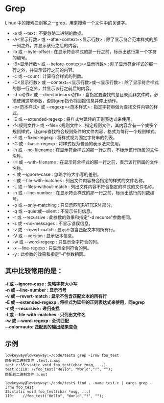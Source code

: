 # Grep

Linux 中的搜索三剑客之一grep，用来搜索一个文件中的关键字。

+ -a 或 --text : 不要忽略二进制的数据。
+ -A<显示行数> 或 --after-context=<显示行数> : 除了显示符合范本样式的那一列之外，并显示该行之后的内容。
+ -b 或 --byte-offset : 在显示符合样式的那一行之前，标示出该行第一个字符的编号。
+ -B<显示行数> 或 --before-context=<显示行数> : 除了显示符合样式的那一行之外，并显示该行之前的内容。
+ -c 或 --count : 计算符合样式的列数。
+ -C<显示行数> 或 --context=<显示行数>或-<显示行数> : 除了显示符合样式的那一行之外，并显示该行之前后的内容。
+ -d <动作> 或 --directories=<动作> : 当指定要查找的是目录而非文件时，必须使用这项参数，否则grep指令将回报信息并停止动作。
+ -e<范本样式> 或 --regexp=<范本样式> : 指定字符串做为查找文件内容的样式。
+ -E 或 --extended-regexp : 将样式为延伸的正则表达式来使用。
+ -f<规则文件> 或 --file=<规则文件> : 指定规则文件，其内容含有一个或多个规则样式，让grep查找符合规则条件的文件内容，格式为每行一个规则样式。
+ -F 或 --fixed-regexp : 将样式视为固定字符串的列表。
+ -G 或 --basic-regexp : 将样式视为普通的表示法来使用。
+ -h 或 --no-filename : 在显示符合样式的那一行之前，不标示该行所属的文件名称。
+ -H 或 --with-filename : 在显示符合样式的那一行之前，表示该行所属的文件名称。
+ -i 或 --ignore-case : 忽略字符大小写的差别。
+ -l 或 --file-with-matches : 列出文件内容符合指定的样式的文件名称。
+ -L 或 --files-without-match : 列出文件内容不符合指定的样式的文件名称。
+ -n 或 --line-number : 在显示符合样式的那一行之前，标示出该行的列数编号。
+ -o 或 --only-matching : 只显示匹配PATTERN 部分。
+ -q 或 --quiet或--silent : 不显示任何信息。
+ -r 或 --recursive : 此参数的效果和指定"-d recurse"参数相同。
+ -s 或 --no-messages : 不显示错误信息。
+ -v 或 --revert-match : 显示不包含匹配文本的所有行。
+ -V 或 --version : 显示版本信息。
+ -w 或 --word-regexp : 只显示全字符合的列。
+ -x --line-regexp : 只显示全列符合的列。
+ -y : 此参数的效果和指定"-i"参数相同。 


## 其中比较常用的是： 

**-i 或 --ignore-case : 忽略字符大小写**  
**-n 或 --line-number : 显示行号**  
**-v 或 --revert-match : 显示不包含匹配文本的所有行**  
**-E 或 --extended-regexp : 将样式为延伸的正则表达式来使用，同egrep**  
**-r 或 --recursive : 递归查找**  
**-l 或 --file-with-matches : 只列出文件名**  
**-w 或 --word-regexp : 全词匹配**  
**--color=auto: 匹配到的输出结果变色**  

## 示例

```
lowkeyway@lowkeyway:~/code/test$ grep -irnw foo_test  
匹配到二进制文件 .test.c.swp  
test.c:35:static void foo_test(char *msg, ...)  
test.c:110:	//foo_test("Hello", "World","!", "");  
匹配到二进制文件 a.out  

lowkeyway@lowkeyway:~/code/test$ find . -name test.c | xargs grep -irnw foo_test  
35:static void foo_test(char *msg, ...)  
110:	//foo_test("Hello", "World","!", "");  

```
